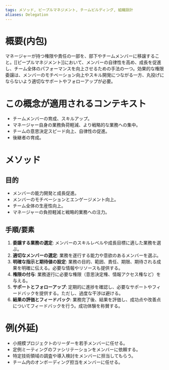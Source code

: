 ```yaml
---
tags: メソッド, ピープルマネジメント, チームビルディング, 組織設計
aliases: Delegation
---
```


# 概要(内包)

マネージャーが持つ権限や責任の一部を、部下やチームメンバーに移譲すること。[[ピープルマネジメント]]において、メンバーの自律性を高め、成長を促進し、チーム全体のパフォーマンスを向上させるための手法の一つ。効果的な権限委譲は、メンバーのモチベーション向上やスキル開発につながる一方、丸投げにならないよう適切なサポートやフォローアップが必要。

# この概念が適用されるコンテキスト

- チームメンバーの育成、スキルアップ。
- マネージャー自身の業務負荷軽減、より戦略的な業務への集中。
- チームの意思決定スピード向上、自律性の促進。
- 後継者の育成。

# メソッド

## 目的

- メンバーの能力開発と成長促進。
- メンバーのモチベーションとエンゲージメント向上。
- チーム全体の生産性向上。
- マネージャーの負担軽減と戦略的業務への注力。

## 手順/要素

1.  **委譲する業務の選定**: メンバーのスキルレベルや成長目標に適した業務を選ぶ。
2.  **適切なメンバーの選定**: 業務を遂行する能力や意欲のあるメンバーを選ぶ。
3.  **明確な指示と期待値の設定**: 業務の目的、範囲、責任、期限、期待される成果を明確に伝える。必要な情報やリソースも提供する。
4.  **権限の付与**: 業務遂行に必要な権限（意思決定権、情報アクセス権など）を与える。
5.  **サポートとフォローアップ**: 定期的に進捗を確認し、必要なサポートやフィードバックを提供する。ただし、過度な干渉は避ける。
6.  **結果の評価とフィードバック**: 業務完了後、結果を評価し、成功点や改善点についてフィードバックを行う。成功体験を称賛する。

# 例(外延)

- 小規模プロジェクトのリーダーを若手メンバーに任せる。
- 定例ミーティングのファシリテーションをメンバーに依頼する。
- 特定技術領域の調査や導入検討をメンバーに担当してもらう。
- チーム内のオンボーディング担当をメンバーに任せる。
